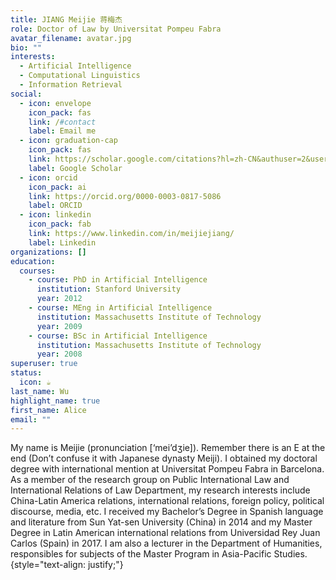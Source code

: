 ```yaml
---
title: JIANG Meijie 蒋梅杰
role: Doctor of Law by Universitat Pompeu Fabra
avatar_filename: avatar.jpg
bio: ""
interests:
  - Artificial Intelligence
  - Computational Linguistics
  - Information Retrieval
social:
  - icon: envelope
    icon_pack: fas
    link: /#contact
    label: Email me
  - icon: graduation-cap
    icon_pack: fas
    link: https://scholar.google.com/citations?hl=zh-CN&authuser=2&user=i0BfejkAAAAJ
    label: Google Scholar
  - icon: orcid
    icon_pack: ai
    link: https://orcid.org/0000-0003-0817-5086
    label: ORCID
  - icon: linkedin
    icon_pack: fab
    link: https://www.linkedin.com/in/meijiejiang/
    label: Linkedin
organizations: []
education:
  courses:
    - course: PhD in Artificial Intelligence
      institution: Stanford University
      year: 2012
    - course: MEng in Artificial Intelligence
      institution: Massachusetts Institute of Technology
      year: 2009
    - course: BSc in Artificial Intelligence
      institution: Massachusetts Institute of Technology
      year: 2008
superuser: true
status:
  icon: ☕️
last_name: Wu
highlight_name: true
first_name: Alice
email: ""
---
```

My name is Meijie (pronunciation \[‘mei’dʒie]). Remember there is an E at the end (Don’t confuse it with Japanese dynasty Meiji). I obtained my doctoral degree with international mention at Universitat Pompeu Fabra in Barcelona. As a member of the research group on Public International Law and International Relations of Law Department, my research interests include China-Latin America relations, international relations, foreign policy, political discourse, media, etc. I received my Bachelor’s Degree in Spanish language and literature from Sun Yat-sen University (China) in 2014 and my Master Degree in Latin American international relations from Universidad Rey Juan Carlos (Spain) in 2017. I am also a lecturer in the Department of Humanities, responsibles for subjects of the Master Program in Asia-Pacific Studies.
{style="text-align: justify;"}